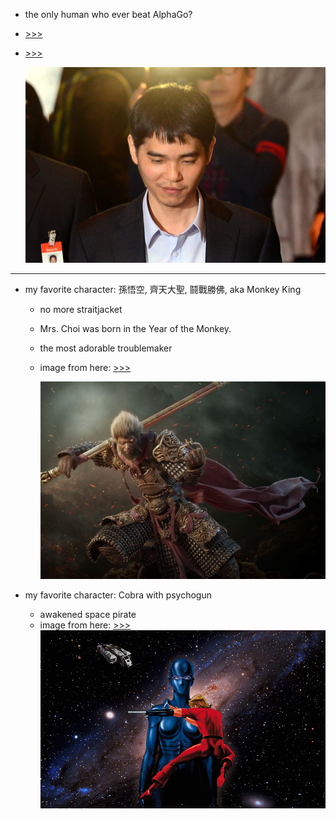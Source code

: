 * the only human who ever beat AlphaGo?
* [&gt;&gt;&gt;](https://www.google.com/url?sa=i&rct=j&q=&esrc=s&source=images&cd=&cad=rja&uact=8&ved=0ahUKEwiyodGA643UAhVK2oMKHVKMDy0QjRwIBw&url=http%3A%2F%2Fwww.kbstve.com%2Fnews%2FarticleView.html%3Fidxno%3D145&psig=AFQjCNHXMOmWjhY6v5154uKAwcNBVm-4qw&ust=1495897501566862)
* [&gt;&gt;&gt;](https://deepmind.com/research/alphago/)

  ![](/assets/import.png)

---

* my favorite character: 孫悟空, 齊天大聖, 鬪戰勝佛, aka Monkey King

  * no more straitjacket

  * Mrs. Choi was born in the Year of the Monkey.

  * the most adorable troublemaker

  * image from here: [&gt;&gt;&gt;](http://www.zbrushcentral.com/showthread.php?176969-Monkey-King)    
  
    ![](/pics/ogong.jpg)

* my favorite character: Cobra with psychogun

  * awakened space pirate
  * image from here: [&gt;&gt;&gt;](http://lhomanimale.deviantart.com/art/Space-Adventure-Cobra-201165520)    
    ![](/pics/cobra.jpg)



